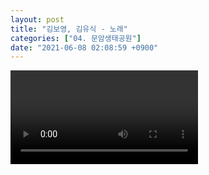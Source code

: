 ```yaml
---
layout: post
title: "김보영, 김유식 - 노래"
categories: ["04. 문암생태공원"]
date: "2021-06-08 02:08:59 +0900"
---
```

<video class="post-video" controls>

    <source src='{{ "assets/videos/04. 문암생태공원/03.mp4" | relative_url }}'
            type="video/mp4">

    Sorry, your browser doesn't support embedded videos.
</video>
